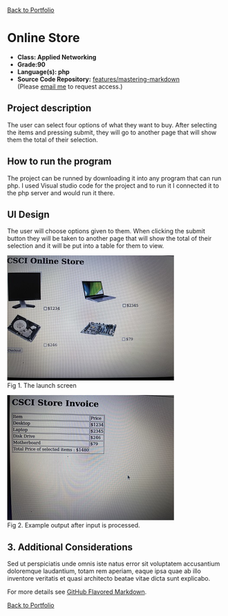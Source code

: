 [Back to Portfolio](./)

Online Store
===============

-   **Class: Applied Networking** 
-   **Grade:90** 
-   **Language(s): php** 
-   **Source Code Repository:** [features/mastering-markdown](https://guides.github.com/features/mastering-markdown/)  
    (Please [email me](mailto:example@csustudent.net?subject=GitHub%20Access) to request access.)

## Project description

The user can select four options of what they want to buy. After selecting the items and pressing submit, they will go to another page that will show them the total of their selection.

## How to run the program

The project can be runned by downloading it into any program that can run php. I used Visual studio code for the project and to run it I connected it to the php server and would run it there.

## UI Design

The user will choose options given to them. When clicking the submit button they will be taken to another page that will show the total of their selection and it will be put into a table for them to view.

![screenshot](images/p3_2.JPG)  
Fig 1. The launch screen

![screenshot](images/p3_3.JPG)  
Fig 2. Example output after input is processed.


## 3. Additional Considerations

Sed ut perspiciatis unde omnis iste natus error sit voluptatem accusantium doloremque laudantium, totam rem aperiam, eaque ipsa quae ab illo inventore veritatis et quasi architecto beatae vitae dicta sunt explicabo. 

For more details see [GitHub Flavored Markdown](https://guides.github.com/features/mastering-markdown/).

[Back to Portfolio](./)

